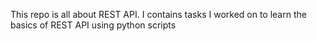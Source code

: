 This repo is all about REST API. I contains tasks I worked on to learn the basics of REST API using python scripts